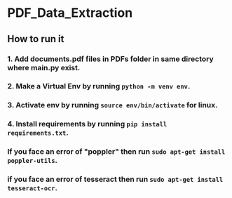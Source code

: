 # PDF_Data_Extraction

## How to run it
### 1. Add documents.pdf files in PDFs folder in same directory where main.py exist.
### 2. Make a Virtual Env by running `python -m venv env`. 
### 3. Activate env by running `source env/bin/activate` for linux.
### 4. Install requirements by running `pip install requirements.txt`.

### If you face an error of "poppler" then run `sudo apt-get install poppler-utils`.
### if you face an error of tesseract then run `sudo apt-get install tesseract-ocr`.
